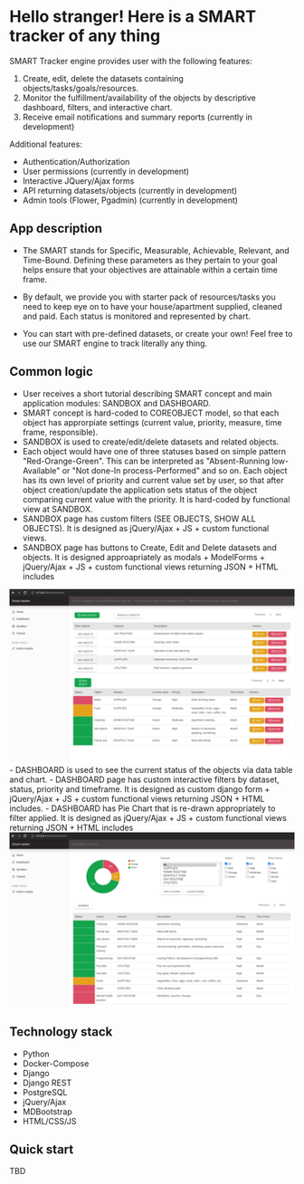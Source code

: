 # Hello stranger! Here is a SMART tracker of any thing

SMART Tracker engine provides user with the following features:
1. Create, edit, delete the datasets containing objects/tasks/goals/resources.
2. Monitor the fulfillment/availability of the objects by descriptive dashboard, filters, and interactive chart.
3. Receive email notifications and summary reports (currently in development)

Additional features:
- Authentication/Authorization
- User permissions (currently in development)
- Interactive JQuery/Ajax forms
- API returning datasets/objects (currently in development)
- Admin tools (Flower, Pgadmin) (currently in development)


## App description

- The SMART stands for Specific, Measurable, Achievable, Relevant, and Time-Bound. Defining these parameters as they 
pertain to your goal helps ensure that your objectives are attainable within a certain time frame.

- By default, we provide you with starter pack of resources/tasks you need to keep eye on to have your house/apartment 
supplied, cleaned and paid. Each status is monitored and represented by chart.

- You can start with pre-defined datasets, or create your own! Feel free to use our SMART engine to track literally 
any thing.

## Common logic

- User receives a short tutorial describing SMART concept and main application modules: SANDBOX and DASHBOARD.
- SMART concept is hard-coded to COREOBJECT model, so that each object has approrpiate settings (current value, 
priority, measure, time frame, responsible).
- SANDBOX is used to create/edit/delete datasets and related objects. 
- Each object would have one of three statuses based on simple pattern "Red-Orange-Green". This can be interpreted as 
"Absent-Running low-Available" or "Not done-In process-Performed" and so on. Each object has its own level of priority 
and current value set by user, so that after object creation/update the application sets status of the object comparing 
current value with the priority. It is hard-coded by functional view at SANDBOX. 
- SANDBOX page has custom filters (SEE OBJECTS, SHOW ALL OBJECTS). It is designed as jQuery/Ajax + JS + custom 
functional views.
- SANDBOX page has buttons to Create, Edit and Delete datasets and objects. It is designed approapriately as modals +
ModelForms + jQuery/Ajax + JS + custom functional views returning JSON + HTML includes
<img src="tracker_core/static/sandbox.png">
- DASHBOARD is used to see the current status of the objects via data table and chart.
- DASHBOARD page has custom interactive filters by dataset, status, priority and timeframe. It is designed as custom 
django form + jQuery/Ajax + JS + custom functional views returning JSON + HTML includes.
- DASHBOARD has Pie Chart that is re-drawn appropriately to filter applied. It is designed as jQuery/Ajax + JS + custom 
functional views returning JSON + HTML includes
<img src="tracker_core/static/dashboard.png">

## Technology stack

- Python
- Docker-Compose
- Django
- Django REST
- PostgreSQL
- jQuery/Ajax
- MDBootstrap
- HTML/CSS/JS

## Quick start

TBD